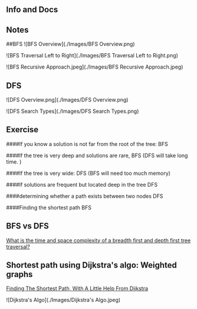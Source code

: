 ## Info and Docs

## Notes


##BFS
![BFS Overview](./Images/BFS Overview.png)

![BFS Traversal Left to Right](./Images/BFS Traversal Left to Right.png)

![BFS Recursive Approach.jpeg](./Images/BFS Recursive Approach.jpeg)

## DFS
![DFS Overview.png](./Images/DFS Overview.png)

![DFS Search Types](./Images/DFS Search Types.png)

## Exercise
####If you know a solution is not far from the root of the tree:
BFS

####If the tree is very deep and solutions are rare, 
BFS (DFS will take long time. )

####If the tree is very wide:
DFS (BFS will need too much memory)

####If solutions are frequent but located deep in the tree
DFS

####determining whether a path exists between two nodes
DFS

####Finding the shortest path
BFS

## BFS vs DFS
[What is the time and space complexity of a breadth first and depth first tree traversal?](https://stackoverflow.com/questions/9844193/what-is-the-time-and-space-complexity-of-a-breadth-first-and-depth-first-tree-tr)

## Shortest path using Dijkstra's algo: Weighted graphs

[Finding The Shortest Path, With A Little Help From Dijkstra](https://medium.com/basecs/finding-the-shortest-path-with-a-little-help-from-dijkstra-613149fbdc8e)

![Dijkstra's Algo](./Images/Dijkstra's Algo.jpeg)